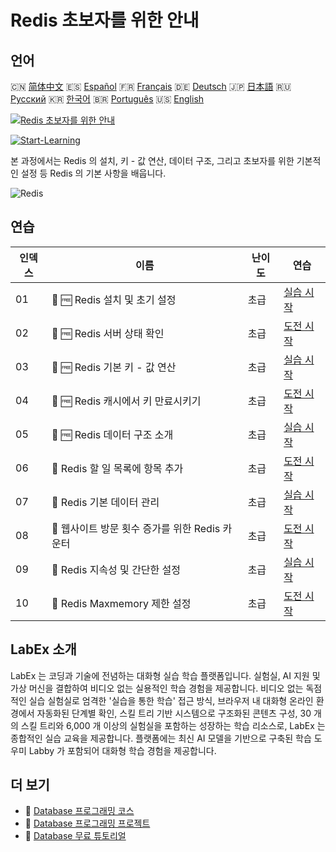 # Redis 초보자를 위한 안내

## 언어

🇨🇳 [简体中文](README_zh.md) 🇪🇸 [Español](README_es.md) 🇫🇷 [Français](README_fr.md) 🇩🇪 [Deutsch](README_de.md) 🇯🇵 [日本語](README_ja.md) 🇷🇺 [Русский](README_ru.md) 🇰🇷 [한국어](README_ko.md) 🇧🇷 [Português](README_pt.md) 🇺🇸 [English](README.md) 

[![Redis 초보자를 위한 안내](https://cover-creator.labex.io/redis-for-beginners.png?lang=ko)](https://labex.io/ko/courses/redis-for-beginners)

[![Start-Learning](https://img.shields.io/badge/Start-Learning-whitesmoke?style=for-the-badge)](https://labex.io/ko/courses/redis-for-beginners)

본 과정에서는 Redis 의 설치, 키 - 값 연산, 데이터 구조, 그리고 초보자를 위한 기본적인 설정 등 Redis 의 기본 사항을 배웁니다.

![Redis](https://img.shields.io/badge/Redis-whitesmoke?style=for-the-badge&logo=redis)


## 연습

|   인덱스 | 이름                                            | 난이도   | 연습                                                                                                                             |
|----------|-------------------------------------------------|----------|----------------------------------------------------------------------------------------------------------------------------------|
|       01 | 📖 🆓 Redis 설치 및 초기 설정                   | 초급     | <a target='_blank' href='https://labex.io/ko/tutorials/redis-installation-and-initial-setup-of-redis-552075'>실습 시작</a>       |
|       02 | 🎯 🆓 Redis 서버 상태 확인                      | 초급     | <a target='_blank' href='https://labex.io/ko/tutorials/redis-verify-redis-server-status-552152'>도전 시작</a>                    |
|       03 | 📖 🆓 Redis 기본 키 - 값 연산                   | 초급     | <a target='_blank' href='https://labex.io/ko/tutorials/redis-basic-key-value-operations-in-redis-552077'>실습 시작</a>           |
|       04 | 🎯 🆓 Redis 캐시에서 키 만료시키기              | 초급     | <a target='_blank' href='https://labex.io/ko/tutorials/redis-expire-keys-in-redis-cache-552156'>도전 시작</a>                    |
|       05 | 📖 🆓 Redis 데이터 구조 소개                    | 초급     | <a target='_blank' href='https://labex.io/ko/tutorials/redis-introduction-to-redis-data-structures-552078'>실습 시작</a>         |
|       06 | 🎯  Redis 할 일 목록에 항목 추가                | 초급     | <a target='_blank' href='https://labex.io/ko/tutorials/redis-add-item-to-redis-to-do-list-552161'>도전 시작</a>                  |
|       07 | 📖  Redis 기본 데이터 관리                      | 초급     | <a target='_blank' href='https://labex.io/ko/tutorials/redis-basic-data-management-in-redis-552076'>실습 시작</a>                |
|       08 | 🎯  웹사이트 방문 횟수 증가를 위한 Redis 카운터 | 초급     | <a target='_blank' href='https://labex.io/ko/tutorials/redis-increment-redis-counter-for-website-visits-552163'>도전 시작</a>    |
|       09 | 📖  Redis 지속성 및 간단한 설정                 | 초급     | <a target='_blank' href='https://labex.io/ko/tutorials/redis-persistence-and-simple-configuration-in-redis-552079'>실습 시작</a> |
|       10 | 🎯  Redis Maxmemory 제한 설정                   | 초급     | <a target='_blank' href='https://labex.io/ko/tutorials/redis-configure-redis-maxmemory-limit-552162'>도전 시작</a>               |

## LabEx 소개

LabEx 는 코딩과 기술에 전념하는 대화형 실습 학습 플랫폼입니다. 실험실, AI 지원 및 가상 머신을 결합하여 비디오 없는 실용적인 학습 경험을 제공합니다. 비디오 없는 독점적인 실습 실험실로 엄격한 '실습을 통한 학습' 접근 방식, 브라우저 내 대화형 온라인 환경에서 자동화된 단계별 확인, 스킬 트리 기반 시스템으로 구조화된 콘텐츠 구성, 30 개의 스킬 트리와 6,000 개 이상의 실험실을 포함하는 성장하는 학습 리소스로, LabEx 는 종합적인 실습 교육을 제공합니다. 플랫폼에는 최신 AI 모델을 기반으로 구축된 학습 도우미 Labby 가 포함되어 대화형 학습 경험을 제공합니다.

## 더 보기

- 🔗 [Database 프로그래밍 코스](https://github.com/labex-labs/awesome-programming-courses)
- 🔗 [Database 프로그래밍 프로젝트](https://github.com/labex-labs/awesome-programming-projects)
- 🔗 [Database 무료 튜토리얼](https://github.com/labex-labs/database-free-tutorials)

